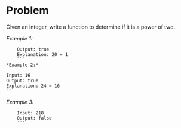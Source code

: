 # Problem
  Given an integer, write a function to determine if it is a power of two.

*Example 1:*

``` Input: 1
    Output: true 
    Explanation: 20 = 1
	```
*Example 2:*
```
	Input: 16
	Output: true
	Explanation: 24 = 16
	```
*Example 3:*
```
	Input: 218
	Output: false
	```